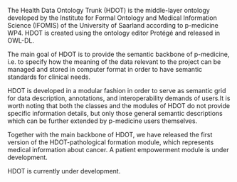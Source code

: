 The Health Data Ontology Trunk (HDOT) is the middle-layer ontology developed by the Institute for Formal Ontology and Medical Information Science (IFOMIS) of the University of Saarland according to p-medicine WP4. HDOT is created using the ontology editor Protégé and released in OWL-DL.

The main goal of HDOT is to provide the semantic backbone of p-medicine, i.e. to specify how the meaning of the data relevant to the project can be managed and stored in computer format in order to have semantic standards for clinical needs.

HDOT is developed in a modular fashion in order to serve as semantic grid for data description, annotations, and interoperability demands of users.It is worth noting that both the classes and the modules of HDOT do not provide specific information details, but only those general semantic descriptions which can be further extended by p-medicine users themselves.

Together with the main backbone of HDOT, we have released the first version of the HDOT-pathological formation module, which represents medical information about cancer. A patient empowerment module is under development.

HDOT is currently under development.
